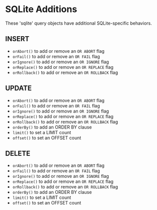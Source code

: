 # SQLite Additions

These 'sqlite' query objects have additional SQLite-specific behaviors.

## INSERT

- `orAbort()` to add or remove an `OR ABORT` flag
- `orFail()` to add or remove an `OR FAIL` flag
- `orIgnore()` to add or remove an `OR IGNORE` flag
- `orReplace()` to add or remove an `OR REPLACE` flag
- `orRollback()` to add or remove an `OR ROLLBACK` flag

## UPDATE

- `orAbort()` to add or remove an `OR ABORT` flag
- `orFail()` to add or remove an `OR FAIL` flag
- `orIgnore()` to add or remove an `OR IGNORE` flag
- `orReplace()` to add or remove an `OR REPLACE` flag
- `orRollback()` to add or remove an `OR ROLLBACK` flag
- `orderBy()` to add an ORDER BY clause
- `limit()` to set a LIMIT count
- `offset()` to set an OFFSET count

## DELETE

- `orAbort()` to add or remove an `OR ABORT` flag
- `orFail()` to add or remove an `OR FAIL` flag
- `orIgnore()` to add or remove an `OR IGNORE` flag
- `orReplace()` to add or remove an `OR REPLACE` flag
- `orRollback()` to add or remove an `OR ROLLBACK` flag
- `orderBy()` to add an ORDER BY clause
- `limit()` to set a LIMIT count
- `offset()` to set an OFFSET count
